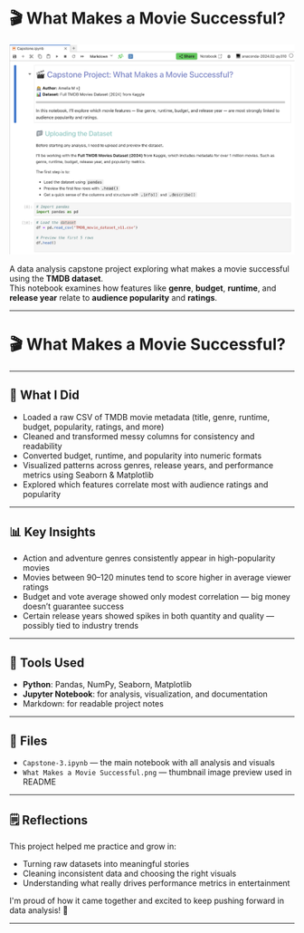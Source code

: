# 🎬 What Makes a Movie Successful?

<p align="center">
  <img src="What%20Makes%20a%20Movie%20Successful.png" alt="What Makes a Movie Successful" width="600"/>
</p>

A data analysis capstone project exploring what makes a movie successful using the **TMDB dataset**.  
This notebook examines how features like **genre**, **budget**, **runtime**, and **release year** relate to **audience popularity** and **ratings**.

---

# 🎬 What Makes a Movie Successful?

---

## 🧠 What I Did

- Loaded a raw CSV of TMDB movie metadata (title, genre, runtime, budget, popularity, ratings, and more)
- Cleaned and transformed messy columns for consistency and readability
- Converted budget, runtime, and popularity into numeric formats
- Visualized patterns across genres, release years, and performance metrics using Seaborn & Matplotlib
- Explored which features correlate most with audience ratings and popularity

---

## 📊 Key Insights

- Action and adventure genres consistently appear in high-popularity movies
- Movies between 90–120 minutes tend to score higher in average viewer ratings
- Budget and vote average showed only modest correlation — big money doesn’t guarantee success
- Certain release years showed spikes in both quantity and quality — possibly tied to industry trends

---

## 🔧 Tools Used

- **Python**: Pandas, NumPy, Seaborn, Matplotlib
- **Jupyter Notebook**: for analysis, visualization, and documentation
- Markdown: for readable project notes

---

## 📁 Files

- `Capstone-3.ipynb` — the main notebook with all analysis and visuals
- `What Makes a Movie Successful.png` — thumbnail image preview used in README

---

## 🗒️ Reflections

This project helped me practice and grow in:
- Turning raw datasets into meaningful stories
- Cleaning inconsistent data and choosing the right visuals
- Understanding what really drives performance metrics in entertainment

I'm proud of how it came together and excited to keep pushing forward in data analysis! 🚀  

---

